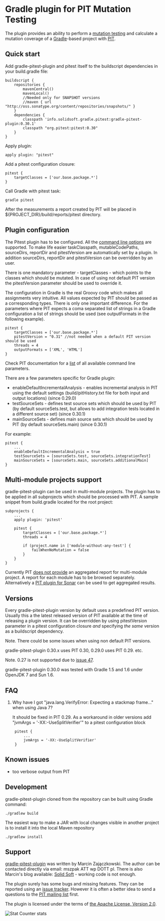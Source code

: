 # Gradle plugin for PIT Mutation Testing

The plugin provides an ability to perform a [mutation testing](https://en.wikipedia.org/wiki/Mutation_testing) and
calculate a mutation coverage of a [Gradle](http://gradle.org/)-based project with [PIT](http://pitest.org/).

## Quick start

Add gradle-pitest-plugin and pitest itself to the buildscript dependencies in your build.gradle file:

    buildscript {
        repositories {
            mavenCentral()
            mavenLocal()
            //Needed only for SNAPSHOT versions
            //maven { url "http://oss.sonatype.org/content/repositories/snapshots/" }
        }
        dependencies {
            classpath 'info.solidsoft.gradle.pitest:gradle-pitest-plugin:0.30.1'
            classpath "org.pitest:pitest:0.30"
        }
    }

Apply plugin:

    apply plugin: "pitest"

Add a pitest configuration closure:

    pitest {
        targetClasses = ['our.base.package.*']
    }

Call Gradle with pitest task:

    gradle pitest

After the measurements a report created by PIT will be placed in ${PROJECT_DIR}/build/reports/pitest directory.

## Plugin configuration

The Pitest plugin has to be configured. All the [command line options](http://pitest.org/quickstart/commandline/) are
supported. To make life easier taskClasspath, mutableCodePaths, sourceDirs, reportDir and pitestVersion are
automatically set by a plugin. In addition sourceDirs, reportDir and pitestVersion can be overridden by an user.

There is one mandatory parameter - targetClasses - which points to the classes which should be mutated. In case of using
not default PIT version the pitestVersion parameter should be used to override it.

The configuration in Gradle is the real Groovy code which makes all assignments very intuitive. All values expected by
PIT should be passed as a corresponding types. There is only one important difference. For the parameters where PIT expects
a coma separated list of strings in a Gradle configuration a list of strings should be used (see outputFormats in the 
following example).

    pitest {
        targetClasses = ['our.base.package.*']
        pitestVersion = "0.31" //not needed when a default PIT version should be used
        threads = 4
        outputFormats = ['XML', 'HTML']
    }

Check PIT documentation for a [list](http://pitest.org/quickstart/commandline/) of all available command line parameters.

There are a few parameters specific for Gradle plugin:
 - enableDefaultIncrementalAnalysis - enables incremental analysis in PIT using the default settings (build/pitHistory.txt
file for both input and output locations) (since 0.29.0)
 - testSourceSets - defines test source sets which should be used by PIT (by default sourceSets.test, but allows
to add integration tests located in a different source set) (since 0.30.1)
 - mainSourceSets - defines main source sets which should be used by PIT (by default sourceSets.main) (since 0.30.1)

For example:

    pitest {
        ...
        enableDefaultIncrementalAnalysis = true
        testSourceSets = [sourceSets.test, sourceSets.integrationTest]
        mainSourceSets = [sourceSets.main, sourceSets.additionalMain]
    }

## Multi-module projects support

gradle-pitest-plugin can be used in multi-module projects. The plugin has to be applied in all subprojects which should be
processed with PIT. A sample snippet from build.gradle located for the root project:

    subprojects {
        ...
        apply plugin: 'pitest'

        pitest {
            targetClasses = ['our.base.package.*']
            threads = 4

            if (project.name in ['module-without-any-test'] {
                failWhenNoMutation = false
            }
        }
    }

Currently PIT [does not provide](https://code.google.com/p/pitestrunner/issues/detail?id=41) an aggregated report for
multi-module project. A report for each module has to be browsed separately. Alternatively a
[PIT plugin for Sonar](https://docs.codehaus.org/display/SONAR/Pitest) can be used to get aggregated results.

## Versions

Every gradle-pitest-plugin version by default uses a predefined PIT version. Usually this a the latest released version
of PIT available at the time of releasing a plugin version. It can be overridden by using pitestVersion parameter
in a pitest configuration closure *and* specifying *the same* version as a buildscript dependency.

Note. There could be some issues when using non default PIT versions.

gradle-pitest-plugin 0.30.x uses PIT 0.30, 0.29.0 uses PIT 0.29. etc.

Note. 0.27 is not supported due to [issue 47](https://code.google.com/p/pitestrunner/issues/detail?id=47).

gradle-pitest-plugin 0.30.0 was tested with Gradle 1.5 and 1.6 under OpenJDK 7 and Sun 1.6.

## FAQ

1. Why have I got "java.lang.VerifyError: Expecting a stackmap frame..." when using Java 7?

    It should be fixed in PIT 0.29.
    As a workaround in older versions add "jvmArgs = '-XX:-UseSplitVerifier'" to a pitest configuration block

        pitest {
            ...
            jvmArgs = '-XX:-UseSplitVerifier'
        }

## Known issues

 - too verbose output from PIT

## Development

gradle-pitest-plugin cloned from the repository can be built using Gradle command:

    ./gradlew build

The easiest way to make a JAR with local changes visible in another project is to install it into the local Maven repository

    ./gradlew install

## Support

[gradle-pitest-plugin](http://gradle-pitest-plugin.solidsoft.info/) was written by Marcin Zajączkowski.
The author can be contacted directly via email: mszpak ATT wp DOTT pl.
There is also Marcin's blog available: [Solid Soft](http://blog.solidsoft.info) - working code is not enough.

The plugin surely has some bugs and missing features. They can be reported using an [issue tracker](https://github.com/szpak/gradle-pitest-plugin/issues).
However it is often a better idea to send a questions to the [PIT mailing list](http://groups.google.com/group/pitusers) first.

The plugin is licensed under the terms of [the Apache License, Version 2.0](https://www.apache.org/licenses/LICENSE-2.0.txt).

![Stat Counter stats](https://c.statcounter.com/9394072/0/db9b06ab/0/)

